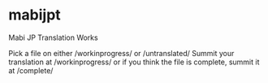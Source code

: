 # mabijpt
Mabi JP Translation Works

Pick a file on either /workinprogress/ or /untranslated/
Summit your translation at /workinprogress/ or if you think the file is complete, summit it at /complete/
